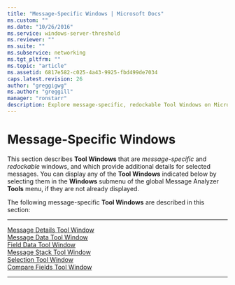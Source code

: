```yaml
---
title: "Message-Specific Windows | Microsoft Docs"
ms.custom: ""
ms.date: "10/26/2016"
ms.service: windows-server-threshold
ms.reviewer: ""
ms.suite: ""
ms.subservice: networking
ms.tgt_pltfrm: ""
ms.topic: "article"
ms.assetid: 6817e582-c025-4a43-9925-fbd499de7034
caps.latest.revision: 26
author: "greggigwg"
ms.author: "greggill"
manager: "ronstarr"
description: Explore message-specific, redockable Tool Windows on Microsoft. Learn to display additional details for selected messages. Start now.
---
```


# Message-Specific Windows

This section describes **Tool Windows** that are *message-specific* and *redockable* windows, and which provide additional details for selected messages. You can display any of the **Tool Windows** indicated below by selecting them in the **Windows** submenu of the global Message Analyzer **Tools** menu, if they are not already displayed.  
  
 The following message-specific **Tool Windows** are described in this section:  
  
---  
  
[Message Details Tool Window](message-details-tool-window.md)   
[Message Data Tool Window](message-data-tool-window.md)   
[Field Data Tool Window](field-data-tool-window.md)   
[Message Stack Tool Window](message-stack-tool-window.md)   
[Selection Tool Window](selection-tool-window.md)   
[Compare Fields Tool Window](compare-fields-tool-window.md)   

---